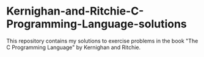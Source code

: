 # Kernighan-and-Ritchie-C-Programming-Language-solutions
This repository contains my solutions to exercise problems in the book "The C Programming Language" by Kernighan and Ritchie.
